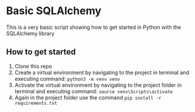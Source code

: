 # Basic SQLAlchemy

This is a very basic script showing how to get started in Python with the SQLAlchemy library

## How to get started

1. Clone this repo  
2. Create a virtual environment by navigating to the project in terminal and executing command: `python3 -m venv venv`
3. Activate the virtual environment by navigating to the project folder in terminal and executing command: `source venv\Scripts\activate`
4. Again in the project folder use the command `pip install -r requirements.txt`

